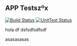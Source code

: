 ## APP Testszºx


[![Build Status](https://jenkins.streamion.io/buildStatus/icon?job=Instavote%2Fworker-build)](https://jenkins.streamion.io/job/Instavote/job/worker-build/)
[![UnitTest Status](https://jenkins.streamion.io/buildStatus/icon?job=Instavote%2Fworker-test)](https://jenkins.streamion.io/job/Instavote/job/worker-test/)

hola
df
dsfsdfsdfsdf

asasasasas

